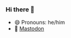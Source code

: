 ### Hi there 👋

- 😄 Pronouns: he/him
- 🦣 <a rel="me" href="https://mastodon.social/@thilp">Mastodon</a>

<!--
**thilp/thilp** is a ✨ _special_ ✨ repository because its `README.md` (this file) appears on your GitHub profile.

Here are some ideas to get you started:

- 🔭 I’m currently working on ...
- 🌱 I’m currently learning ...
- 👯 I’m looking to collaborate on ...
- 🤔 I’m looking for help with ...
- 💬 Ask me about ...
- 📫 How to reach me: ...
- ⚡ Fun fact: ...
-->
